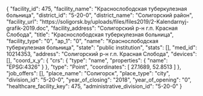 {
    "facility_id": 475,
    "facility_name": "Краснослободская туберкулезная больница",
    "district_id": "5-20-0",
    "district_name": "Солигорский район",
    "facility_url": "https:\/\/soligorsk.by\/uploads\/files\/files2019\/2-Kalendarnyj-grafik-2019.doc",
    "facility_address": "Солигорский р-н г.п. Красная Слобода",
    "title": "Краснослободская туберкулезная больница",
    "facility_type": "0",
    "ap_1": "0",
    "name": "Краснослободская туберкулезная больница",
    "state": "public institution",
    "stats": [],
    "med_id": 10214353,
    "address": "Солигорский р-н г.п. Красная Слобода",
    "devices": [],
    "coord_x_y": {
        "crs": {
            "type": "name",
            "properties": {
                "name": "EPSG:4326"
            }
        },
        "type": "Point",
        "coordinates": [
            27.1689,
            52.8513
        ]
    },
    "job_offers": [],
    "place_name": "Солигорск",
    "place_type": "city",
    "division_id": "5-20-0",
    "year_of_closing": "2018",
    "year_of_opening": "0",
    "healthcare_facility_key": 475,
    "administrative_division_id": "5-20-0"
}